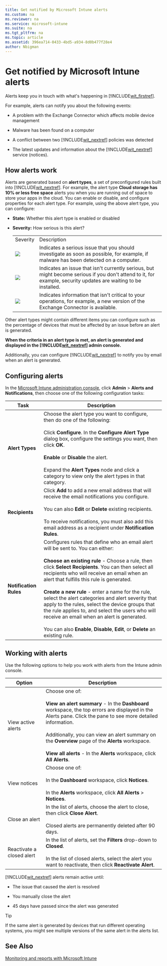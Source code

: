 ```yaml
---
title: Get notified by Microsoft Intune alerts
ms.custom: na
ms.reviewer: na
ms.service: microsoft-intune
ms.suite: na
ms.tgt_pltfrm: na
ms.topic: article
ms.assetid: 396ea714-0433-4bd5-a934-8d0b477f28e4
author: Nbigman
---
```

# Get notified by Microsoft Intune alerts
Alerts keep you in touch with what's happening in [!INCLUDE[wit_firstref](./includes/wit_firstref_md.md)].

For example, alerts can notify you about the following events:

-   A problem with the Exchange Connector which affects mobile device management

-   Malware has been found on a computer

-   A conflict between two [!INCLUDE[wit_nextref](./includes/wit_nextref_md.md)] policies was detected

-   The latest updates and information about the [!INCLUDE[wit_nextref](./includes/wit_nextref_md.md)] service (notices).

## How alerts work
Alerts are generated based on **alert types**, a set of preconfigured rules built into [!INCLUDE[wit_nextref](./includes/wit_nextref_md.md)]. For example, the alert type **Cloud storage has 10% or less free space** alerts you when you are running out of space to store your apps in the cloud. You can enable or disable, and configure properties for each alert type. For example, using the above alert type, you can configure:

-   **State:** Whether this alert type is enabled or disabled

-   **Severity:** How serious is this alert?

    |||
    |-|-|
    |Severity|Description|
    |![](./media/Critical-Alert.jpg)|Indicates a serious issue that you should investigate as soon as possible, for example, if malware has been detected on a computer.|
    |![](./media/Warning-Alert.jpg)|Indicates an issue that isn't currently serious, but might become serious if you don't attend to it, for example, security updates are waiting to be installed.|
    |![](./media/Informational-Alert.jpg)|Indicates information that isn't critical to your operations, for example, a new version of the Exchange Connector is available.|

Other alert types might contain different items you can configure such as the percentage of devices that must be affected by an issue before an alert is generated.

**When the criteria in an alert type is met, an alert is generated and displayed in the [!INCLUDE[wit_nextref](./includes/wit_nextref_md.md)] admin console.**

Additionally, you can configure [!INCLUDE[wit_nextref](./includes/wit_nextref_md.md)] to notify you by email when an alert is generated.

## Configuring alerts
In the [Microsoft Intune administration console](https://manage.microsoft.com), click **Admin** &gt; **Alerts and Notifications**, then choose one of the following configuration tasks:

|Task|Description|
|--------|---------------|
|**Alert Types**|Choose the alert type you want to configure, then do one of the following:<br /><br />Click **Configure**. In the **Configure Alert Type** dialog box, configure the settings you want, then click **OK**.<br /><br />**Enable** or **Disable** the alert.<br /><br />Expand the **Alert Types** node and click a category to view only the alert types in that category.|
|**Recipients**|Click **Add** to add a new email address that will receive the email notifications you configure.<br /><br />You can also **Edit** or **Delete** existing recipients.<br /><br />To receive notifications, you must also add this email address as a recipient under **Notification Rules**.|
|**Notification Rules**|Configures rules that define who an email alert will be sent to. You can either:<br /><br />**Choose an existing rule** - Choose a rule, then click **Select Recipients**. You can then select all recipients who will receive an email when an alert that fulfills this rule is generated.<br /><br />**Create a new rule** - enter a name for the rule, select the alert categories and alert severity that apply to the rules, select the device groups that the rule applies to, and select the users who will receive an email when an alert is generated.<br /><br />You can also **Enable**, **Disable**, **Edit**, or **Delete** an existing rule.|

## Working with alerts
Use the following options to help you work with alerts from the Intune admin console.

|Option|Description|
|----------|---------------|
|View active alerts|Choose one of:<br /><br />**View an alert summary** - In the **Dashboard** workspace, the top errors are displayed in the Alerts pane. Click the pane to see more detailed information.<br /><br />Additionally, you can view an alert summary on the **Overview** page of the **Alerts** workspace.<br /><br />**View all alerts** - In the **Alerts** workspace, click **All Alerts**.|
|View notices|Choose one of:<br /><br />In the **Dashboard** workspace, click **Notices**.<br /><br />In the **Alerts** workspace, click **All Alerts** &gt; **Notices**.|
|Close an alert|In the list of alerts, choose the alert to close, then click **Close Alert**.<br /><br />Closed alerts are permanently deleted after 90 days.|
|Reactivate a closed alert|In the list of alerts, set the **Filters** drop-down to **Closed**.<br /><br />In the list of closed alerts, select the alert you want to reactivate, then click **Reactivate Alert**.|
[!INCLUDE[wit_nextref](./includes/wit_nextref_md.md)] alerts remain active until:

-   The issue that caused the alert is resolved

-   You manually close the alert

-   45 days have passed since the alert was generated

> [!TIP]
> If the same alert is generated by devices that run different operating systems, you might see multiple versions of the same alert in the alerts list.

## See Also
[Monitoring and reports with Microsoft Intune](monitoring-and-reports-with-microsoft-intune.md)

